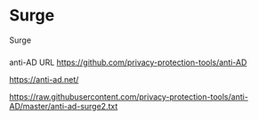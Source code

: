 # Surge
Surge


###
anti-AD URL
https://github.com/privacy-protection-tools/anti-AD

https://anti-ad.net/

https://raw.githubusercontent.com/privacy-protection-tools/anti-AD/master/anti-ad-surge2.txt
